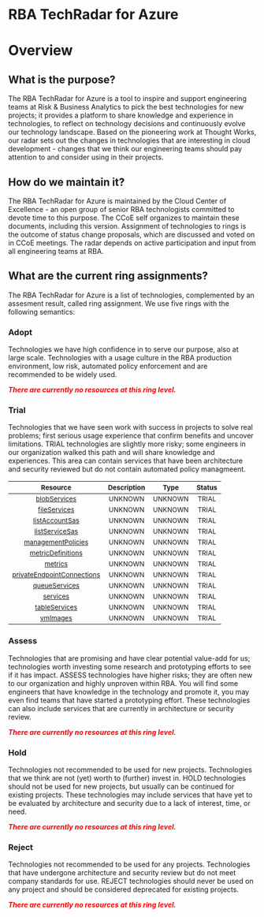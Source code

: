 
RBA TechRadar for Azure
=======================

# Overview

## What is the purpose?


The RBA TechRadar for Azure is a tool to inspire and support engineering teams at Risk & Business Analytics to pick the best technologies for new projects; it provides a platform to share knowledge and experience in technologies, to reflect on technology decisions and continuously evolve our technology landscape.  Based on the pioneering work at Thought Works, our radar sets out the changes in technologies that are interesting in cloud development - changes that we think our engineering teams should pay attention to and consider using in their projects.
## How do we maintain it?


The RBA TechRadar for Azure is maintained by the Cloud Center of Excellence - an open group of senior RBA technologists committed to devote time to this purpose.  The CCoE self organizes to maintain these documents, including this version.  Assignment of technologies to rings is the outcome of status change proposals, which are discussed and voted on in CCoE meetings.  The radar depends on active participation and input from all engineering teams at RBA.
## What are the current ring assignments?


The RBA TechRadar for Azure is a list of technologies, complemented by an assesment result, called ring assignment.  We use five rings with the following semantics:
### Adopt


Technologies we have high confidence in to serve our purpose, also at large scale.  Technologies with a usage culture in the RBA production environment, low risk, automated policy enforcement and are recommended to be widely used.  
  
***<font color="red"> There are currently no resources at this ring level. </font>***
### Trial


Technologies that we have seen work with success in projects to solve real problems;  first serious usage experience that confirm benefits and uncover limitations.  TRIAL technologies are slightly more risky; some engineers in our organization walked this path and will share knowledge and experiences.  This area can contain services that have been architecture and security reviewed but do not contain automated policy managmeent.  

|<sub>Resource</sub>|<sub>Description</sub>|<sub>Type</sub>|<sub>Status</sub>|
| :---: | :---: | :---: | :---: |
|<sub>[blobServices](https://github.com/openrba/python-azure-techradar/tree/master/Microsoft.Network/storageAccounts/blobServices)</sub>|<sub>UNKNOWN</sub>|<sub>UNKNOWN</sub>|<sub>TRIAL</sub>|
|<sub>[fileServices](https://github.com/openrba/python-azure-techradar/tree/master/Microsoft.Network/storageAccounts/fileServices)</sub>|<sub>UNKNOWN</sub>|<sub>UNKNOWN</sub>|<sub>TRIAL</sub>|
|<sub>[listAccountSas](https://github.com/openrba/python-azure-techradar/tree/master/Microsoft.Network/storageAccounts/listAccountSas)</sub>|<sub>UNKNOWN</sub>|<sub>UNKNOWN</sub>|<sub>TRIAL</sub>|
|<sub>[listServiceSas](https://github.com/openrba/python-azure-techradar/tree/master/Microsoft.Network/storageAccounts/listServiceSas)</sub>|<sub>UNKNOWN</sub>|<sub>UNKNOWN</sub>|<sub>TRIAL</sub>|
|<sub>[managementPolicies](https://github.com/openrba/python-azure-techradar/tree/master/Microsoft.Network/storageAccounts/managementPolicies)</sub>|<sub>UNKNOWN</sub>|<sub>UNKNOWN</sub>|<sub>TRIAL</sub>|
|<sub>[metricDefinitions](https://github.com/openrba/python-azure-techradar/tree/master/Microsoft.Network/storageAccounts/metricDefinitions)</sub>|<sub>UNKNOWN</sub>|<sub>UNKNOWN</sub>|<sub>TRIAL</sub>|
|<sub>[metrics](https://github.com/openrba/python-azure-techradar/tree/master/Microsoft.Network/storageAccounts/metrics)</sub>|<sub>UNKNOWN</sub>|<sub>UNKNOWN</sub>|<sub>TRIAL</sub>|
|<sub>[privateEndpointConnections](https://github.com/openrba/python-azure-techradar/tree/master/Microsoft.Network/storageAccounts/privateEndpointConnections)</sub>|<sub>UNKNOWN</sub>|<sub>UNKNOWN</sub>|<sub>TRIAL</sub>|
|<sub>[queueServices](https://github.com/openrba/python-azure-techradar/tree/master/Microsoft.Network/storageAccounts/queueServices)</sub>|<sub>UNKNOWN</sub>|<sub>UNKNOWN</sub>|<sub>TRIAL</sub>|
|<sub>[services](https://github.com/openrba/python-azure-techradar/tree/master/Microsoft.Network/storageAccounts/services)</sub>|<sub>UNKNOWN</sub>|<sub>UNKNOWN</sub>|<sub>TRIAL</sub>|
|<sub>[tableServices](https://github.com/openrba/python-azure-techradar/tree/master/Microsoft.Network/storageAccounts/tableServices)</sub>|<sub>UNKNOWN</sub>|<sub>UNKNOWN</sub>|<sub>TRIAL</sub>|
|<sub>[vmImages](https://github.com/openrba/python-azure-techradar/tree/master/Microsoft.Network/storageAccounts/vmImages)</sub>|<sub>UNKNOWN</sub>|<sub>UNKNOWN</sub>|<sub>TRIAL</sub>|

### Assess


Technologies that are promising and have clear potential value-add for us; technologies worth investing some research and prototyping efforts to see if it has impact.  ASSESS technologies have higher risks;  they are often new to our organization and highly unproven within RBA.  You will find some engineers that have knowledge in the technology and promote it, you may even find teams that have started a prototyping effort.  These technologies can also include services that are currently in architecture or security review.  
  
***<font color="red"> There are currently no resources at this ring level. </font>***
### Hold


Technologies not recommended to be used for new projects. Technologies that we think are not (yet) worth to (further) invest in.  HOLD technologies should not be used for new projects, but usually can be continued for existing projects.  These technologies may include services that have yet to be evaluated by architecture and security due to a lack of interest, time, or need.  
  
***<font color="red"> There are currently no resources at this ring level. </font>***
### Reject


Technologies not recommended to be used for any projects. Technologies that have undergone architecture and security review but do not meet company standards for use.  REJECT technologies should never be used on any project and should be considered deprecated for existing projects.  
  
***<font color="red"> There are currently no resources at this ring level. </font>***